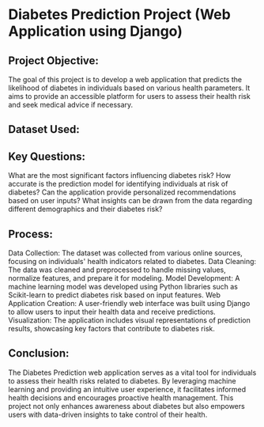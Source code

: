 # Diabetes Prediction Project (Web Application using Django)
## Project Objective:
The goal of this project is to develop a web application that predicts the likelihood of diabetes in individuals based on various health parameters. It aims to provide an accessible platform for users to assess their health risk and seek medical advice if necessary.

## Dataset Used:


## Key Questions:
What are the most significant factors influencing diabetes risk?
How accurate is the prediction model for identifying individuals at risk of diabetes?
Can the application provide personalized recommendations based on user inputs?
What insights can be drawn from the data regarding different demographics and their diabetes risk?
## Process:
Data Collection: The dataset was collected from various online sources, focusing on individuals' health indicators related to diabetes.
Data Cleaning: The data was cleaned and preprocessed to handle missing values, normalize features, and prepare it for modeling.
Model Development: A machine learning model was developed using Python libraries such as Scikit-learn to predict diabetes risk based on input features.
Web Application Creation: A user-friendly web interface was built using Django to allow users to input their health data and receive predictions.
Visualization: The application includes visual representations of prediction results, showcasing key factors that contribute to diabetes risk.
## Conclusion:
The Diabetes Prediction web application serves as a vital tool for individuals to assess their health risks related to diabetes. By leveraging machine learning and providing an intuitive user experience, it facilitates informed health decisions and encourages proactive health management. This project not only enhances awareness about diabetes but also empowers users with data-driven insights to take control of their health.

